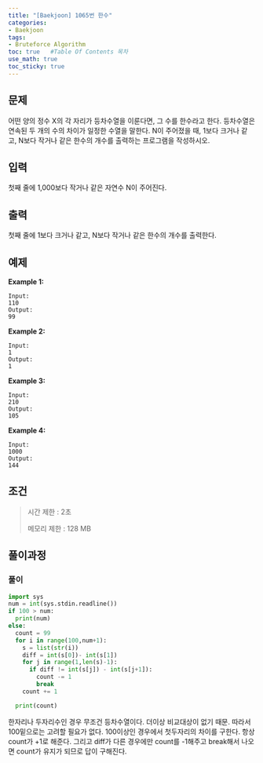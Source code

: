```yaml
---
title: "[Baekjoon] 1065번 한수"
categories: 
- Baekjoon
tags:
- Bruteforce Algorithm
toc: true   #Table Of Contents 목차 
use_math: true
toc_sticky: true
---
```


## 문제

어떤 양의 정수 X의 각 자리가 등차수열을 이룬다면, 그 수를 한수라고 한다. 등차수열은 연속된 두 개의 수의 차이가 일정한 수열을 말한다. N이 주어졌을 때, 1보다 크거나 같고, N보다 작거나 같은 한수의 개수를 출력하는 프로그램을 작성하시오. 

## 입력

첫째 줄에 1,000보다 작거나 같은 자연수 N이 주어진다.

## 출력

첫째 줄에 1보다 크거나 같고, N보다 작거나 같은 한수의 개수를 출력한다.

## 예제

**Example 1:**

```
Input: 
110
Output: 
99
```

**Example 2:**

```
Input:
1
Output:
1
```

**Example 3:**

```
Input:
210
Output:
105
```

**Example 4:**

```
Input:
1000
Output:
144
```

## 조건

> 시간 제한 : 2초
>
> 메모리 제한 : 128 MB

## 풀이과정

### 풀이

```python
import sys
num = int(sys.stdin.readline())
if 100 > num:
  print(num)  
else:
  count = 99  
  for i in range(100,num+1):
    s = list(str(i))
    diff = int(s[0])- int(s[1])
    for j in range(1,len(s)-1):
      if diff != int(s[j]) - int(s[j+1]):
        count -= 1
        break
    count += 1

  print(count)
```

한자리나 두자리수인 경우 무조건 등차수열이다. 더이상 비교대상이 없기 때문. 따라서 100밑으로는 고려할 필요가 없다. 100이상인 경우에서 첫두자리의 차이를 구한다. 항상 count가 +1로 해준다. 그리고 diff가 다른 경우에만 count를 -1해주고 break해서 나오면 count가 유지가 되므로 답이 구해진다.